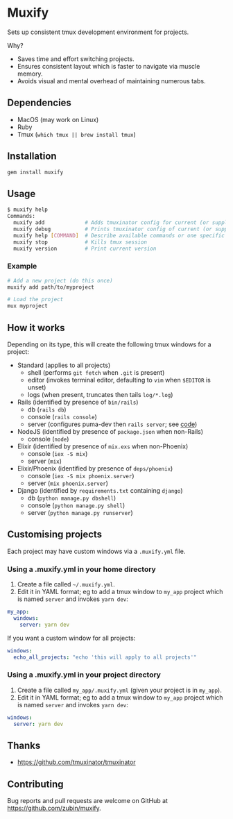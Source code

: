 # Muxify

Sets up consistent tmux development environment for projects.

Why?

- Saves time and effort switching projects.
- Ensures consistent layout which is faster to navigate via muscle memory.
- Avoids visual and mental overhead of maintaining numerous tabs.

## Dependencies

- MacOS (may work on Linux)
- Ruby
- Tmux (`which tmux || brew install tmux`)

## Installation

```sh
gem install muxify
```

## Usage

```sh
$ muxify help
Commands:
  muxify add             # Adds tmuxinator config for current (or supplied) path
  muxify debug           # Prints tmuxinator config of current (or supplied) path to stdout
  muxify help [COMMAND]  # Describe available commands or one specific command
  muxify stop            # Kills tmux session
  muxify version         # Print current version
```

### Example

```sh
# Add a new project (do this once)
muxify add path/to/myproject

# Load the project
mux myproject
```

## How it works

Depending on its type, this will create the following tmux windows for a project:

- Standard (applies to all projects)
  - shell (performs `git fetch` when `.git` is present)
  - editor (invokes terminal editor, defaulting to `vim` when `$EDITOR` is unset)
  - logs (when present, truncates then tails `log/*.log`)
- Rails (identified by presence of `bin/rails`)
  - db (`rails db`)
  - console (`rails console`)
  - server (configures puma-dev then `rails server`; see [code](./bin/rails_server_with_puma_dev))
- NodeJS (identified by presence of `package.json` when non-Rails)
  - console (`node`)
- Elixir (identified by presence of `mix.exs` when non-Phoenix)
  - console (`iex -S mix`)
  - server (`mix`)
- Elixir/Phoenix (identified by presence of `deps/phoenix`)
  - console (`iex -S mix phoenix.server`)
  - server (`mix phoenix.server`)
- Django (identified by `requirements.txt` containing `django`)
  - db (`python manage.py dbshell`)
  - console (`python manage.py shell`)
  - server (`python manage.py runserver`)

## Customising projects

Each project may have custom windows via a `.muxify.yml` file.

### Using a .muxify.yml in your home directory

1. Create a file called `~/.muxify.yml`.
1. Edit it in YAML format; eg to add a tmux window to `my_app` project which is named `server` and invokes `yarn dev`:

```yaml
my_app:
  windows:
    server: yarn dev
```

If you want a custom window for all projects:

```yaml
windows:
  echo_all_projects: "echo 'this will apply to all projects'"
```

### Using a .muxify.yml in your project directory

1. Create a file called `my_app/.muxify.yml` (given your project is in `my_app`).
1. Edit it in YAML format; eg to add a tmux window to `my_app` project which is named `server` and invokes `yarn dev`:

```yaml
windows:
  server: yarn dev
```

## Thanks

- https://github.com/tmuxinator/tmuxinator

## Contributing

Bug reports and pull requests are welcome on GitHub at https://github.com/zubin/muxify.
